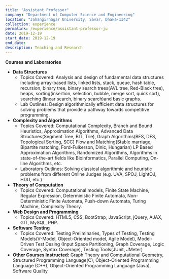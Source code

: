 ```yaml
---
title: "Assistant Professor"
company: "Department of Computer Science and Engineering"
location: "Jahangirnagar University, Savar, Dhaka-1342"
collection: experience
permalink: /experience/assistant-professor-ju
date: 2019-12-19
start_date: 2019-12-19
end_date:
description: Teaching and Research
---
```

**Courses and Laboratories** 
* **Data Structures** 
  * Topics Covered: Analysis and design of fundamental data structures including array-based lists, linked lists, stack, queue, hash table, recursion, binary tree, binary search trees(AVL tree, Red-Black tree), heaps, sorting(insertion, selection, bubble, merge sort, quick sort), searching (linear search, binary search)and basic graphs. 
  * Lab Outlines: Design algorithmically efficient data structures for solving problems that provide a pathway towards competitive programming. 
* **Complexity and Algorithms** 
  * Topics Covered: Computational Complexity, Branch and Bound Heuristics, Approximation Algorithms, Advanced Data Structures(Segment Tree, BIT, Trie), Graph Algorithms(BFS, DFS, Topological Sorting, SCC) Flow and Matching(Stable marriage, Bipartite matching, Ford-Fulkerson, Dinic, Hungarian) LP Based Approximation Algorithms, Randomized Algorithms, Algorithms in state-of-the-art fields like Bioinformatics, Parallel Computing, On-line Algorithms, etc. 
  * Laboratory Outlines: Solving classical algorithmic and heuristic problems from different Online Judges (e.g. UVA, SPOJ, LightOJ, HDU, etc.)
* **Theory of Computation** 
  * Topics Covered: Computational models, Finite State Machine, Regular Expression, Deterministic Finite Automata, Non-Deterministic Finite Automata, Push-down Automata, Turing Machine, Complexity Theory. 
* **Web Design and Programming** 
  * Topics Covered: HTML5, CSS, BootStrap, JavaScript, jQuery, AJAX, GIT, MySQL, PHP. 
* **Software Testing** 
  * Topics Covered: Testing Preliminaries, Types of Testing, Testing Models(V-Model, Object-Oriented model, Agile Model), Model-Driven Test Desing (Input Space Partitioning, Graph Coverage, Logic Coverage, Syntax Coverage), Testing Tools(JUnit, JMeter)
* **Other Courses Instructed:** Graph Theory and Computational Geometry, Structured Programming Language(C), Object-Oriented Programming Language (C++), Object-Oriented Programming Language (Java), Software Quality
